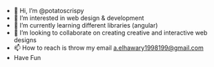 - 👋 Hi, I’m @potatoscrispy
- 👀 I’m interested in web design & development
- 🌱 I’m currently learning different libraries (angular)
- 💞️ I’m looking to collaborate on creating creative and interactive web designs
- 📫 How to reach is throw my email a.elhawary1998199@gmail.com
- Have Fun
